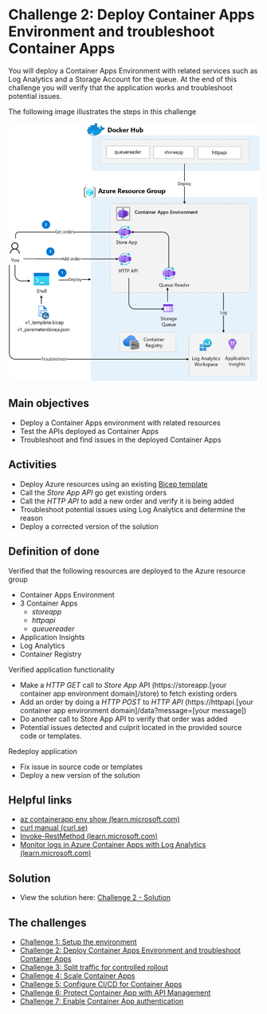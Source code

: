 # Challenge 2: Deploy Container Apps Environment and troubleshoot Container Apps
You will deploy a Container Apps Environment with related services such as Log Analytics and a Storage Account for the queue. At the end of this challenge you will verify that the application works and troubleshoot potential issues. 

The following image illustrates the steps in this challenge

![](images/challenge-2-overview.png)


## Main objectives
- Deploy a Container Apps environment with related resources
- Test the APIs deployed as Container Apps
- Troubleshoot and find issues in the deployed Container Apps

## Activities

- Deploy Azure resources using an existing [Bicep template](v1_template.bicep)
- Call the _Store App API_ go get existing orders
- Call the _HTTP API_ to add a new order and verify it is being added
- Troubleshoot potential issues using Log Analytics and determine the reason 
- Deploy a corrected version of the solution


## Definition of done
Verified that the following resources are deployed to the Azure resource group
  - Container Apps Environment
  - 3 Container Apps 
    - _storeapp_
    - _httpapi_
    - _queuereader_
- Application Insights
- Log Analytics
- Container Registry

Verified application functionality
- Make a _HTTP GET_ call to _Store App_ API (https://storeapp.[your container app environment domain]/store) to fetch existing orders
- Add an order by doing a _HTTP POST_ to _HTTP API_ (https://httpapi.[your container app environment domain]/data?message=[your message])
- Do another call to Store App API to verify that order was added
- Potential issues detected and culprit located in the provided source code or templates.

Redeploy application
- Fix issue in source code or templates
- Deploy a new version of the solution

## Helpful links
- [az containerapp env show (learn.microsoft.com)](https://learn.microsoft.com/en-us/cli/azure/containerapp/env?view=azure-cli-latest#az-containerapp-env-show)
- [curl manual (curl.se)](https://curl.se/docs/manual.html)
- [Invoke-RestMethod (learn.microsoft.com)](https://learn.microsoft.com/en-us/powershell/module/microsoft.powershell.utility/invoke-restmethod?view=powershell-7.2)
- [Monitor logs in Azure Container Apps with Log Analytics (learn.microsoft.com)](https://learn.microsoft.com/en-us/azure/container-apps/log-monitoring?tabs=bash)

## Solution
- View the solution here: [Challenge 2 - Solution](solution2.md)

## The challenges

- [Challenge 1: Setup the environment](challenge1.md)
- [Challenge 2: Deploy Container Apps Environment and troubleshoot Container Apps](challenge2.md)
- [Challenge 3: Split traffic for controlled rollout](challenge3.md)
- [Challenge 4: Scale Container Apps](challenge4.md)
- [Challenge 5: Configure CI/CD for Container Apps](challenge5.md)
- [Challenge 6: Protect Container App with API Management](challenge6.md)
- [Challenge 7: Enable Container App authentication](challenge7.md)

